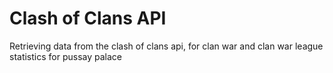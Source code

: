# Clash of Clans API
 Retrieving data from the clash of clans api, for clan war and clan war league statistics for pussay palace

